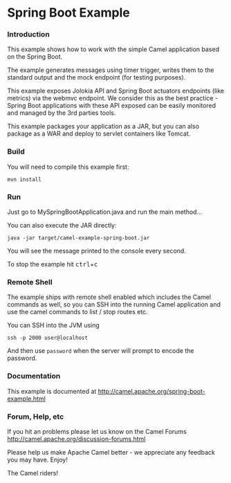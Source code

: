 # Spring Boot Example


### Introduction
This example shows how to work with the simple Camel application based on the Spring Boot.

The example generates messages using timer trigger, writes them to the standard output and the mock
endpoint (for testing purposes).

This example exposes Jolokia API and Spring Boot actuators endpoints (like metrics) via the webmvc endpoint. We consider
this as the best practice - Spring Boot applications with these API exposed can be easily monitored and managed by the
3rd parties tools.

This example packages your application as a JAR, but you can also package as a WAR and deploy to 
servlet containers like Tomcat. 

### Build
You will need to compile this example first:

	mvn install

### Run
Just go to MySpringBootApplication.java and run the main method...

You can also execute the JAR directly:

	java -jar target/camel-example-spring-boot.jar

You will see the message printed to the console every second.

To stop the example hit <kbd>ctrl</kbd>+<kbd>c</kbd>

### Remote Shell

The example ships with remote shell enabled which includes the Camel commands as well, so you can SSH into the running Camel application and use the camel commands to list / stop routes etc.

You can SSH into the JVM using

    ssh -p 2000 user@localhost

And then use `password` when the server will prompt to encode the password.


### Documentation

This example is documented at <http://camel.apache.org/spring-boot-example.html>

### Forum, Help, etc

If you hit an problems please let us know on the Camel Forums
	<http://camel.apache.org/discussion-forums.html>

Please help us make Apache Camel better - we appreciate any feedback you may
have.  Enjoy!



The Camel riders!
